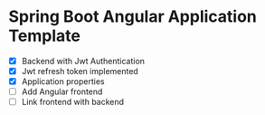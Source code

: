 # Spring Boot Angular Application Template

* [x] Backend with Jwt Authentication
* [x] Jwt refresh token implemented
* [x] Application properties
* [ ] Add Angular frontend 
* [ ] Link frontend with backend
